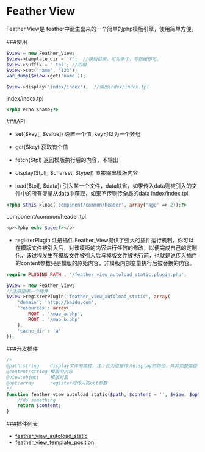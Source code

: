 Feather View
==============

Feather View是 feather中诞生出来的一个简单的php模版引擎，使用简单方便。

###使用

```php
$view = new Feather_View;
$view->template_dir = '/';  //模版目录，可为多个，写数组即可。
$view->suffix = '.tpl'; //后缀
$view->set('name', '123');
var_dump($view->get('name'));

$view->display('index/index');  //输出index/index.tpl
```

index/index.tpl
```html
<?php echo $name;?>
```

###API

* set($key[, $value]) 设置一个值, key可以为一个数组
 
* get($key) 获取有个值

* fetch($tpl) 返回模版执行后的内容，不输出

* display($tpl[, $charset, $type])  直接输出模版内容

* load($tpl[, $data])  引入某一个文件，data缺省，如果传入data则被引入的文件中的所有变量从data中获取，如果不传则传全局的data
index/index.tpl
```php
<?php $this->load('component/common/header', array('age' => 2));?>
```

component/common/header.tpl
```php
<p><?php echo $age;?></p>
```

* registerPlugin 注册插件
Feather_View提供了强大的插件运行机制，你可以在模版文件被引入后，对该模版的内容进行任何的修改，以便完成自己的定制化，该过程发生在模版文件被引入后与模版文件被执行前，也就是说传入插件的content参数只是模版的原始内容，非模版内部变量执行后被替换的内容。

```php
require PLUGINS_PATH . '/feather_view_autoload_static.plugin.php';

$view = new Feather_View;
//注册使用一个插件
$view->registerPlugin('feather_view_autoload_static', array(
    'domain': 'http://baidu.com',
    'resources': array(
        ROOT . '/map_a.php',
        ROOT . '/map_b.php'
    ),
    'cache_dir': 'a'
));
```

###开发插件
```php
/*
@path:string    display文件的路径，注：此为直接传入display的路径，并非完整路径
@content:string 模版的内容 
@view:object    模版对象
@opt:array      register时传入的opt参数
*/
function feather_view_autoload_static($path, $content = '', $view, $opt = array()){
    //do something
    return $content;
}
```

###插件列表

* [feather_view_autoload_static](https://github.com/feather-ui/feather_view/blob/master/plugins/feather_view_autoload_static.md)
* [feather_view_template_position](https://github.com/jsyczhanghao/feather_View/blob/master/plugins/feather_view_template_position.md)
